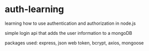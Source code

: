 # auth-learning

learning how to use authentication and authorization in node.js

simple login api that adds the user information to a mongoDB


packages used: express, json web token, bcrypt, axios, mongoose
